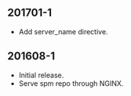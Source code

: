 201701-1
--------
  * Add server_name directive.

201608-1
--------
  * Initial release.
  * Serve spm repo through NGINX.
